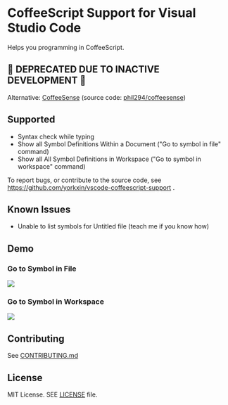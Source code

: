 # CoffeeScript Support for Visual Studio Code

Helps you programming in CoffeeScript.

## :wave: DEPRECATED DUE TO INACTIVE DEVELOPMENT :wave:

Alternative: [CoffeeSense](https://marketplace.visualstudio.com/items?itemName=phil294.coffeesense) (source code: [phil294/coffeesense](https://github.com/phil294/coffeesense))

## Supported

- Syntax check while typing
- Show all Symbol Definitions Within a Document ("Go to symbol in file" command)
- Show all All Symbol Definitions in Workspace ("Go to symbol in workspace" command)

To report bugs, or contribute to the source code, see https://github.com/yorkxin/vscode-coffeescript-support .

## Known Issues

- Unable to list symbols for Untitled file (teach me if you know how)

## Demo

### Go to Symbol in File

![](./assets/file-symbols.gif)

### Go to Symbol in Workspace

![](./assets/workspace-symbols.gif)

## Contributing

See [CONTRIBUTING.md](./CONTRIBUTING.md)

## License

MIT License. SEE [LICENSE](./LICENSE) file.
